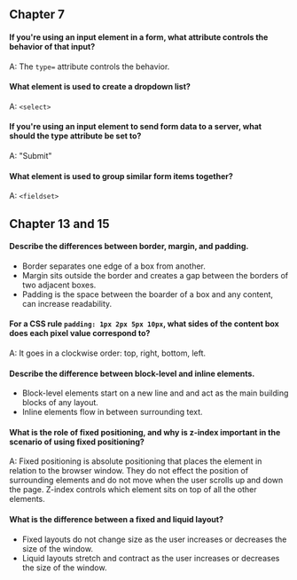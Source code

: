 ## Chapter 7

#### If you're using an input element in a form, what attribute controls the behavior of that input?
A: The `type=` attribute controls the behavior.

#### What element is used to create a dropdown list?
A: `<select>`

#### If you're using an input element to send form data to a server, what should the type attribute be set to?
A: "Submit"

#### What element is used to group similar form items together?
A: `<fieldset>`

## Chapter 13 and 15

#### Describe the differences between border, margin, and padding.
* Border separates one edge of a box from another.
* Margin sits outside the border and creates a gap between the borders of two adjacent boxes.
* Padding is the space between the boarder of a box and any content, can increase readability.

#### For a CSS rule `padding: 1px 2px 5px 10px`, what sides of the content box does each pixel value correspond to?
A: It goes in a clockwise order: top, right, bottom, left.

#### Describe the difference between block-level and inline elements.
* Block-level elements start on a new line and and act as the main building blocks of any layout.
* Inline elements flow in between surrounding text.

#### What is the role of fixed positioning, and why is z-index important in the scenario of using fixed positioning?
A: Fixed positioning is absolute positioning that places the element in relation to the browser window. They do not effect the position of surrounding elements and do not move when the user scrolls up and down the page. Z-index controls which element sits on top of all the other elements.

#### What is the difference between a fixed and liquid layout?
* Fixed layouts do not change size as the user increases or decreases the size of the window.
* Liquid layouts stretch and contract as the user increases or decreases the size of the window.
